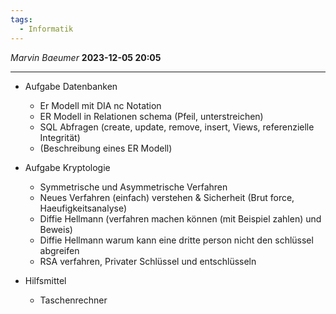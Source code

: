 ```yaml
---
tags:
  - Informatik
---
```

*Marvin Baeumer* **2023-12-05 20:05**

---
- Aufgabe Datenbanken
	- Er Modell mit DIA nc Notation
	- ER Modell in Relationen schema (Pfeil, unterstreichen)
	- SQL Abfragen (create, update, remove, insert, Views, referenzielle Integrität)
	- (Beschreibung eines ER Modell)
- Aufgabe Kryptologie
	- Symmetrische und Asymmetrische Verfahren
	- Neues Verfahren (einfach) verstehen & Sicherheit (Brut force, Haeufigkeitsanalyse)
	- Diffie Hellmann (verfahren machen können (mit Beispiel zahlen) und Beweis)
	- Diffie Hellmann warum kann eine dritte person nicht den schlüssel abgreifen
	- RSA verfahren, Privater Schlüssel und entschlüsseln 

- Hilfsmittel
	- Taschenrechner 